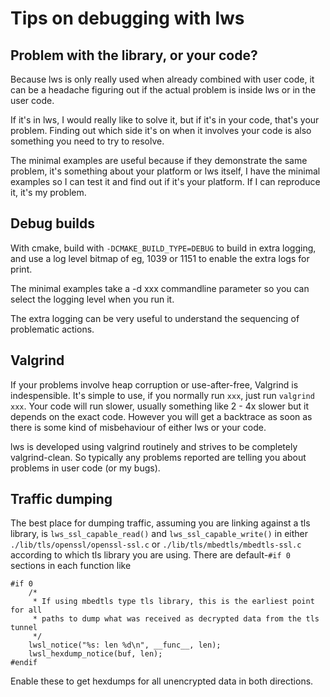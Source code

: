 # Tips on debugging with lws

## Problem with the library, or your code?

Because lws is only really used when already combined with user code,
it can be a headache figuring out if the actual problem is inside lws
or in the user code.

If it's in lws, I would really like to solve it, but if it's in your
code, that's your problem.  Finding out which side it's on when it
involves your code is also something you need to try to resolve.

The minimal examples are useful because if they demonstrate the same
problem, it's something about your platform or lws itself, I have the
minimal examples so I can test it and find out if it's your platform.
If I can reproduce it, it's my problem.

## Debug builds

With cmake, build with `-DCMAKE_BUILD_TYPE=DEBUG` to build in extra
logging, and use a log level bitmap of eg, 1039 or 1151 to enable
the extra logs for print.

The minimal examples take a -d xxx commandline parameter so you can
select the logging level when you run it.

The extra logging can be very useful to understand the sequencing of
problematic actions.

## Valgrind

If your problems involve heap corruption or use-after-free, Valgrind
is indespensible.  It's simple to use, if you normally run `xxx`, just
run `valgrind xxx`.  Your code will run slower, usually something
like 2 - 4x slower but it depends on the exact code.  However you will
get a backtrace as soon as there is some kind of misbehaviour of either
lws or your code.

lws is developed using valgrind routinely and strives to be completely
valgrind-clean.  So typically any problems reported are telling you
about problems in user code (or my bugs).

## Traffic dumping

The best place for dumping traffic, assuming you are linking against a
tls library, is `lws_ssl_capable_read()` and `lws_ssl_capable_write()`
in either `./lib/tls/openssl/openssl-ssl.c` or
`./lib/tls/mbedtls/mbedtls-ssl.c` according to which tls library you
are using.  There are default-`#if 0` sections in each function like

```
#if 0
	/*
	 * If using mbedtls type tls library, this is the earliest point for all
	 * paths to dump what was received as decrypted data from the tls tunnel
	 */
	lwsl_notice("%s: len %d\n", __func__, len);
	lwsl_hexdump_notice(buf, len);
#endif
```

Enable these to get hexdumps for all unencrypted data in both directions.

